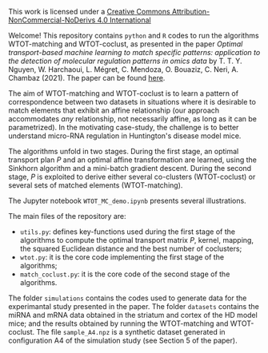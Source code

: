 This work is licensed under a [Creative
Commons Attribution-NonCommercial-NoDerivs 4.0 International](http://creativecommons.org/licenses/by-nc-nd/4.0/)

Welcome! This repository contains `python` and `R` codes to run the algorithms WTOT-matching and WTOT-coclust, as presented in the paper *Optimal transport-based machine learning to match specific patterns: application to the detection of molecular regulation patterns in omics data* by T. T. Y. Nguyen, W. Harchaoui, L. Mégret, C. Mendoza, O. Bouaziz, C. Neri, A. Chambaz (2021). The paper can be found [here](https://hal.archives-ouvertes.fr/hal-03293786/). 


The aim of WTOT-matching and WTOT-coclust is to learn a pattern of correspondence between two datasets in situations where it is desirable to match elements that exhibit an affine relationship (our approach accommodates *any* relationship, not necessarily affine, as long as it can be parametrized). In the motivating case-study, the challenge is to better understand micro-RNA regulation in Huntington's disease model mice. 

The algorithms unfold in two stages. During the first stage, an optimal transport plan *P* and an optimal affine transformation are learned, using the Sinkhorn algorithm and a mini-batch gradient descent. During the second stage, *P* is exploited to derive either several co-clusters (WTOT-coclust) or several sets of matched elements (WTOT-matching).

The Jupyter notebook `WTOT_MC_demo.ipynb` presents several illustrations. 

The main files of the repository are:
- `utils.py`: defines key-functions used during the first stage of the algorithms to compute the optimal transport matrix *P*, kernel, mapping, the squared Euclidean distance and the best number of coclusters;
- `wtot.py`: it is the core code implementing the first stage of the algorithms;
- `match_coclust.py`: it is the core code of the second stage of the algorithms. 

The folder `simulations` contains the codes used to generate data for the experimantal study presented in the paper. The folder `datasets` contains the miRNA and mRNA data obtained in the striatum and cortex of the HD model mice; and the results obtained by running the WTOT-matching and WTOT-coclust. The file `sample_A4.npz` is a synthetic dataset generated in configuration A4 of the simulation study (see Section 5 of the paper). 





